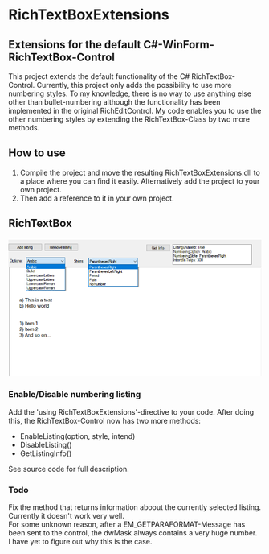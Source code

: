 # RichTextBoxExtensions
## Extensions for the default C#-WinForm-RichTextBox-Control

This project extends the default functionality of the C# RichTextBox-Control.
Currently, this project only adds the possibility to use more numbering styles. To my knowledge, there is no way to use anything else other than 
bullet-numbering although the functionality has been implemented in the original RichEditControl. 
My code enables you to use the other numbering styles by extending the RichTextBox-Class by two more methods.

## How to use
1. Compile the project and move the resulting RichTextBoxExtensions.dll to a place where you can find it easily. Alternatively add the project to your own project.
2. Then add a reference to it in your own project.

## RichTextBox
![Screeenshot of RichTextBox-Options](https://github.com/tringelberg/RichTextBoxExtensions/blob/master/Images/demo.png?raw=true)

### Enable/Disable numbering listing
Add  the 'using RichTextBoxExtensions'-directive to your code. After doing this, the RichTextBox-Control now has two more methods:
- EnableListing(option, style, intend)
- DisableListing()
- GetListingInfo()

See source code for full description.


### Todo
Fix the method that returns information aboout the currently selected listing. Currently it doesn't work very well. \
For some unknown reason, after a EM_GETPARAFORMAT-Message has been sent to the control, the dwMask always contains a very huge number. \
I have yet to figure out why this is the case.
 
